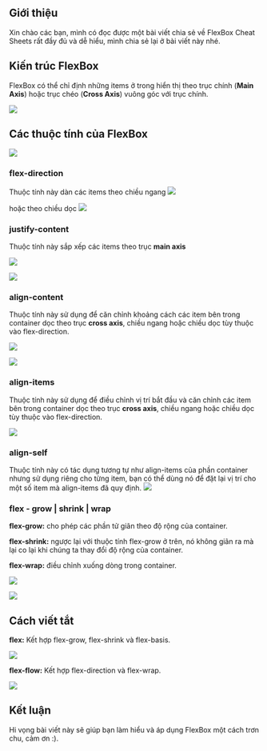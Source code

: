 ## Giới thiệu
Xin chào các bạn, mình có đọc được một bài viết chia sẻ về FlexBox Cheat Sheets rất đầy đủ và dễ hiểu, mình chia sẻ lại ở bài viết này nhé.

## Kiến trúc FlexBox
FlexBox có thể chỉ định những items ở trong hiển thị theo trục chính (**Main Axis**) hoặc trục chéo (**Cross Axis**) vuông góc với trục chính.

![](https://images.viblo.asia/0b5956e8-8226-4d5a-9841-cb3bd25988c3.png)

## Các thuộc tính của FlexBox
![](https://images.viblo.asia/223dee75-2b0b-4661-9bd8-22f4a10b8866.png)

### flex-direction
Thuộc tính này dàn các items theo chiều ngang
![](https://images.viblo.asia/df10b89d-829c-4f51-9fd0-fd479f01dfdb.png)

hoặc theo chiều dọc
![](https://images.viblo.asia/2a0adbfb-e444-43b0-965b-3f09fbb667de.png)

### justify-content
Thuộc tính này sắp xếp các items theo trục **main axis**

![](https://images.viblo.asia/de647038-a380-44ae-af2d-89133826705e.png)

![](https://images.viblo.asia/1e723f8f-e475-42dd-a849-ed8e3ee70e5c.png)

### align-content
Thuộc tính này sử dụng để căn chỉnh khoảng cách các item bên trong container dọc theo trục **cross axis**, chiều ngang hoặc chiều dọc tùy thuộc vào flex-direction.

![](https://images.viblo.asia/65790bff-287b-49aa-bc49-9bdb7e8bfcc3.png)

![](https://images.viblo.asia/906be31f-cf99-4e49-9ffd-88f0de2a4494.png)

### align-items
Thuộc tính này sử dụng để điều chỉnh vị trí bắt đầu và căn chỉnh các item bên trong container dọc theo trục **cross axis**, chiều ngang hoặc chiều dọc tùy thuộc vào flex-direction.

![](https://images.viblo.asia/5ab44cd8-039e-4484-affc-e2c309013d58.png)

### align-self
Thuộc tính này có tác dụng tương tự như align-items của phần container nhưng sử dụng riêng cho từng item, bạn có thể dùng nó để đặt lại vị trí cho một số item mà align-items đã quy định.
![](https://images.viblo.asia/c38f5512-1768-41a9-8e71-cb4eb34e4e62.png)

### flex - grow | shrink | wrap
**flex-grow:** cho phép các phần tử giãn theo độ rộng của container.

**flex-shrink:** ngược lại với thuộc tính flex-grow ở trên, nó không giãn ra mà lại co lại khi chúng ta thay đổi độ rộng của container.

**flex-wrap:** điều chỉnh xuống dòng trong container.

![](https://images.viblo.asia/f1b54953-0fec-4245-8098-e9ed7097aff3.png)

![](https://images.viblo.asia/e13d3d4c-84e5-493d-8abe-f1750fcc85f1.png)

## Cách viết tắt
**flex:** Kết hợp flex-grow, flex-shrink và flex-basis.

![](https://images.viblo.asia/a89a2a2b-7082-4e2e-9d46-e6ce2e21a58c.png)


**flex-flow:** Kết hợp flex-direction và flex-wrap.

![](https://images.viblo.asia/cc2e7173-cf0e-45b1-a411-f3f4bbc45bbd.png)

## Kết luận
Hi vọng bài viết này sẽ giúp bạn làm hiểu và áp dụng FlexBox một cách trơn chu, cảm ơn :).